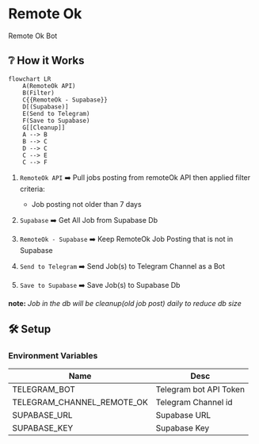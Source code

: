 # Remote Ok
Remote Ok Bot

## ❔ How it Works
```mermaid
flowchart LR
    A(RemoteOk API)
    B(Filter)
    C{{RemoteOk - Supabase}}
    D[(Supabase)]
    E(Send to Telegram)
    F(Save to Supabase)
    G[[Cleanup]]
    A --> B
    B --> C
    D --> C
    C --> E
    C --> F
```


1. `RemoteOk API` ➡️ Pull jobs posting from remoteOk API then applied filter criteria:
    - Job posting not older than 7 days

2. `Supabase` ➡️ Get All Job from Supabase Db

3. `RemoteOk - Supabase` ➡️ Keep RemoteOk Job Posting that is not in Supabase

4. `Send to Telegram` ➡️ Send Job(s) to Telegram Channel as a Bot

5. `Save to Supabase` ➡️ Save Job(s) to Supabase Db

**note:** _Job in the db will be cleanup(old job post) daily to reduce db size_


## 🛠️ Setup
### Environment Variables
| Name                        | Desc                   |
|-----------------------------|------------------------|
| TELEGRAM_BOT                | Telegram bot API Token |
| TELEGRAM_CHANNEL_REMOTE_OK  | Telegram Channel id    |
| SUPABASE_URL                | Supabase URL           |
| SUPABASE_KEY                | Supabase Key           |
